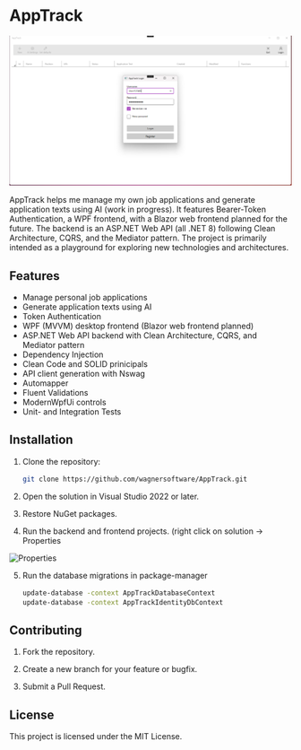 # AppTrack

![AppTrack](Documentation/Screenshots/AppTrack.png)

AppTrack helps me manage my own job applications and generate application texts using AI (work in progress). It features Bearer-Token Authentication, a WPF frontend, with a Blazor web frontend planned for the future. The backend is an ASP.NET Web API (all .NET 8) following Clean Architecture, CQRS, and the Mediator pattern. 
The project is primarily intended as a playground for exploring new technologies and architectures.

## Features
- Manage personal job applications
- Generate application texts using AI
- Token Authentication
- WPF (MVVM) desktop frontend (Blazor web frontend planned)
- ASP.NET Web API backend with Clean Architecture, CQRS, and Mediator pattern
- Dependency Injection
- Clean Code and SOLID prinicipals
- API client generation with Nswag
- Automapper
- Fluent Validations
- ModernWpfUi controls
- Unit- and Integration Tests

## Installation
1. Clone the repository:
   ```bash
   git clone https://github.com/wagnersoftware/AppTrack.git
2. Open the solution in Visual Studio 2022 or later.

3. Restore NuGet packages.

4. Run the backend and frontend projects. (right click on solution -> Properties

![Properties](Documentation/Screenshots/MultipleStartProjects.png)

5. Run the database migrations in package-manager
   ```bash
   update-database -context AppTrackDatabaseContext
   update-database -context AppTrackIdentityDbContext

## Contributing

1. Fork the repository.

2. Create a new branch for your feature or bugfix.

3. Submit a Pull Request.

## License

This project is licensed under the MIT License.
